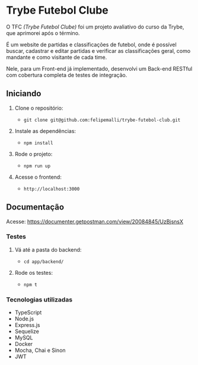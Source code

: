 # Trybe Futebol Clube

O TFC _(Trybe Futebol Clube)_ foi um projeto avaliativo do curso da Trybe, que aprimorei após o término.

É um website de partidas e classificações de futebol, onde é possível buscar, cadastrar e editar partidas e verificar as classificações geral, como mandante e como visitante de cada time.

Nele, para um Front-end já implementado, desenvolvi um Back-end RESTful com cobertura completa de testes de integração.

## Iniciando

1. Clone o repositório:
    * `git clone git@github.com:felipemalli/trybe-futebol-club.git`

2. Instale as dependências:
    * `npm install`

3. Rode o projeto:
    * `npm run up`

4. Acesse o frontend:
    * `http://localhost:3000`

## Documentação

Acesse: https://documenter.getpostman.com/view/20084845/UzBjsnsX

### Testes

1. Vá até a pasta do backend:
    * `cd app/backend/`

2. Rode os testes:
    * `npm t`

### Tecnologias utilizadas

- TypeScript
- Node.js
- Express.js
- Sequelize
- MySQL
- Docker
- Mocha, Chai e Sinon
- JWT
